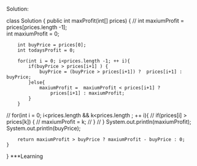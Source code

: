Solution:

class Solution {
    public int maxProfit(int[] prices) {
        // int maxiumProfit = prices[prices.length -1];        
        int maxiumProfit = 0;

        int buyPrice = prices[0]; 
        int todaysProfit = 0;
        
        for(int i = 0; i<prices.length -1; ++ i){
            if(buyPrice > prices[i+1] ) {
                buyPrice = (buyPrice > prices[i+1]) ?  prices[i+1] : buyPrice;
            }else{
                maxiumProfit =  maxiumProfit < prices[i+1] ?
                    prices[i+1] : maxiumProfit;
            }
        }
        
//          for(int i = 0; i<prices.length && k<prices.length ; ++ i){
//             if(prices[i] > prices[k]) {
//                 maxiumProfit = k;
//             }
//         }
        System.out.println(maxiumProfit);       
        System.out.println(buyPrice);

        return maxiumProfit > buyPrice ? maxiumProfit - buyPrice : 0;
    }
}
***Learning